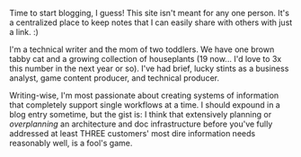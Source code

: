 Time to start blogging, I guess! 
This site isn't meant for any one person. It's a centralized place to keep notes that I can easily share with others with just a link. :) 

I'm a technical writer and the mom of two toddlers. We have one brown tabby cat and a growing collection of houseplants (19 now... I'd love to 3x this number in the next year or so). 
I've had brief, lucky stints as a business analyst, game content producer, and technical producer. 

Writing-wise, I'm most passionate about creating systems of information that completely support single workflows at a time. I should expound in a blog entry sometime, but the gist is: I think that extensively planning or _overplanning_ an architecture and doc infrastructure before you've fully addressed at least THREE customers' most dire information needs reasonably well, is a fool's game. 